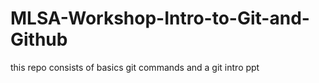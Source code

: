 # MLSA-Workshop-Intro-to-Git-and-Github
this repo consists of basics git commands and a git intro ppt
